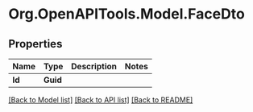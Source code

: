 # Org.OpenAPITools.Model.FaceDto

## Properties

Name | Type | Description | Notes
------------ | ------------- | ------------- | -------------
**Id** | **Guid** |  | 

[[Back to Model list]](../../README.md#documentation-for-models) [[Back to API list]](../../README.md#documentation-for-api-endpoints) [[Back to README]](../../README.md)

